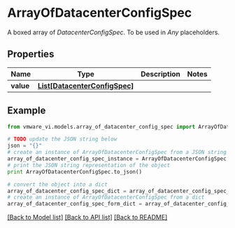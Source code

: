 # ArrayOfDatacenterConfigSpec

A boxed array of *DatacenterConfigSpec*. To be used in *Any* placeholders. 

## Properties
Name | Type | Description | Notes
------------ | ------------- | ------------- | -------------
**value** | [**List[DatacenterConfigSpec]**](DatacenterConfigSpec.md) |  | 

## Example

```python
from vmware_vi.models.array_of_datacenter_config_spec import ArrayOfDatacenterConfigSpec

# TODO update the JSON string below
json = "{}"
# create an instance of ArrayOfDatacenterConfigSpec from a JSON string
array_of_datacenter_config_spec_instance = ArrayOfDatacenterConfigSpec.from_json(json)
# print the JSON string representation of the object
print ArrayOfDatacenterConfigSpec.to_json()

# convert the object into a dict
array_of_datacenter_config_spec_dict = array_of_datacenter_config_spec_instance.to_dict()
# create an instance of ArrayOfDatacenterConfigSpec from a dict
array_of_datacenter_config_spec_form_dict = array_of_datacenter_config_spec.from_dict(array_of_datacenter_config_spec_dict)
```
[[Back to Model list]](../README.md#documentation-for-models) [[Back to API list]](../README.md#documentation-for-api-endpoints) [[Back to README]](../README.md)


